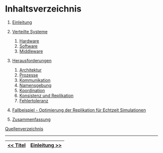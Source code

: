 ﻿# Inhaltsverzeichnis

1. [Einleitung](03_einleitung.md)

2. [Verteilte Systeme](04_verteilte_systeme.md)
   1. [Hardware](04_verteilte_systeme.md)
   2. [Software](04_verteilte_systeme.md)
   3. [Middleware](04_verteilte_systeme.md)

3. [Herausforderungen](05_herausforderungen.md)
    1. [Architektur](05_herausforderungen.md)
    2. [Prozesse](05_herausforderungen.md)
    3. [Kommunikation](05_herausforderungen.md)
    4. [Namensgebung](05_herausforderungen.md)
    5. [Koordination](05_herausforderungen.md)
    6. [Konsistenz und Replikation](05_herausforderungen.md)
    7. [Fehlertoleranz](05_herausforderungen.md)

4. [Fallbeispiel - Optimierung der Replikation für Echtzeit Simulationen](06_fallbeispiel.md)

5. [Zusammenfassung](07_zusammenfassung.md)

[Quellenverzeichnis](08_quellenverzeichnis.md)

---
[<< Titel](01_title.md) | [Einleitung >>](03_einleitung.md)
|-|-|
